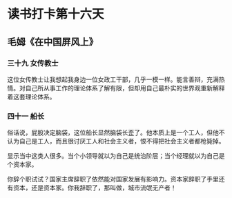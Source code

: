 # 读书打卡第十六天

## 毛姆《在中国屏风上》

### 三十九 女传教士

这位女传教士让我想起我身边一位女政工干部，几乎一模一样。能言善辩，充满热情。对自己所从事工作的理论体系了解有限，但却用自己最朴实的世界观重新解释着这套理论体系。

### 四十一 船长

俗话说，屁股决定脑袋，这位船长显然脑袋长歪了。他本质上是一个工人，但他不认为自己是工人，而且很讨厌工人和社会主义者，恨不得把社会主义者都枪毙掉。

显示当中这类人很多。当个小领导就以为自己是统治阶层；当个经理就以为自己是个资本家。

你辞个职试试？国家主席辞职了依然能对国家发展有影响力。资本家辞职了手里还有资本，还是资本家。你我辞职了，那叫做，城市流氓无产者！
